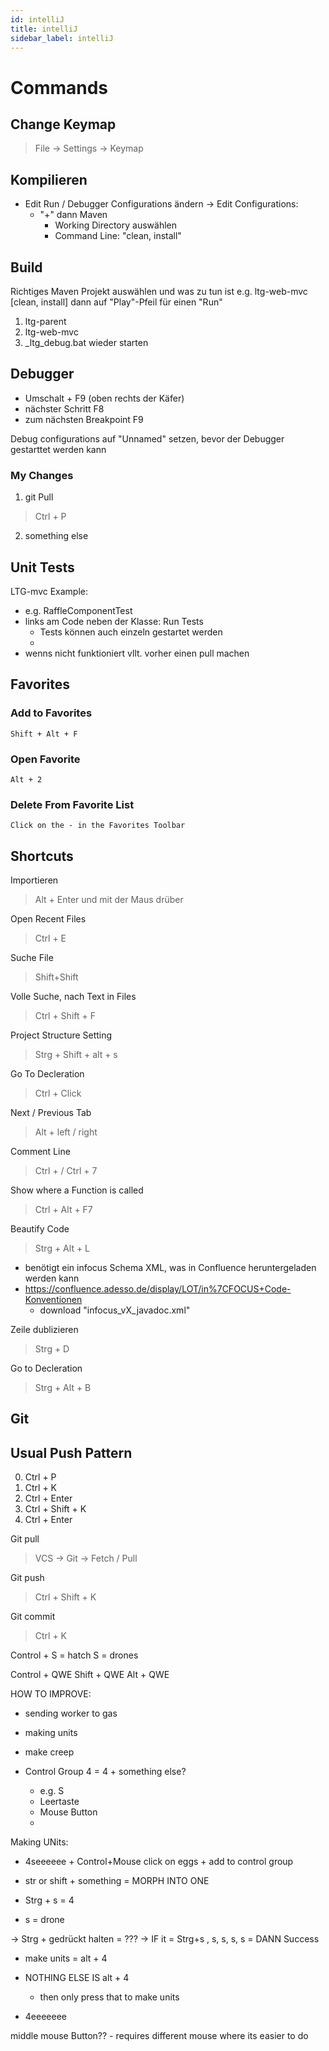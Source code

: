 ```yaml
---
id: intelliJ
title: intelliJ
sidebar_label: intelliJ
---
```


# Commands

## Change Keymap

> File -> Settings -> Keymap

## Kompilieren

- Edit Run / Debugger Configurations ändern
-> Edit Configurations:
    - "+" dann Maven
        - Working Directory auswählen
        - Command Line: "clean, install"

## Build

Richtiges Maven Projekt auswählen und was zu tun ist
e.g. ltg-web-mvc [clean, install]
dann auf "Play"-Pfeil für einen "Run"

1. ltg-parent
2. ltg-web-mvc
3. _ltg_debug.bat wieder starten

## Debugger

- Umschalt + F9 (oben rechts der Käfer)
- nächster Schritt F8
- zum nächsten Breakpoint F9

Debug configurations auf "Unnamed" setzen, bevor der Debugger gestarttet werden kann

### My Changes

1. git Pull
> Ctrl + P

2. something else


## Unit Tests

LTG-mvc Example:
- e.g. RaffleComponentTest
- links am Code neben der Klasse: Run Tests
    - Tests können auch einzeln gestartet werden
    - 
- wenns nicht funktioniert vllt. vorher einen pull machen

## Favorites

### Add to Favorites

    Shift + Alt + F

### Open Favorite

    Alt + 2

### Delete From Favorite List

    Click on the - in the Favorites Toolbar

## Shortcuts

Importieren
> Alt + Enter und mit der Maus drüber

Open Recent Files
> Ctrl + E

Suche File
> Shift+Shift

Volle Suche, nach Text in Files
> Ctrl + Shift + F

Project Structure Setting
>Strg + Shift + alt + s

Go To Decleration
>Ctrl + Click

Next / Previous Tab
> Alt + left / right

Comment Line
> Ctrl + /
> Ctrl + 7

Show where a Function is called
> Ctrl + Alt + F7


Beautify Code
> Strg + Alt + L
- benötigt ein infocus Schema XML, was in Confluence heruntergeladen werden kann
- https://confluence.adesso.de/display/LOT/in%7CFOCUS+Code-Konventionen
    - download "infocus_vX_javadoc.xml"


Zeile dublizieren
> Strg + D

Go to Decleration

> Strg + Alt + B

## Git

## Usual Push Pattern

0. Ctrl + P
1. Ctrl + K
2. Ctrl + Enter
3. Ctrl + Shift + K
4. Ctrl + Enter


Git pull
> VCS -> Git -> Fetch / Pull

Git push
> Ctrl + Shift + K

Git commit
> Ctrl + K

Control + S = hatch S = drones

Control + QWE
Shift + QWE
Alt + QWE


HOW TO IMPROVE:
- sending worker to gas 
- making units
- make creep


- Control Group 4 = 4 + something else?
    - e.g. S
    - Leertaste
    - Mouse Button
    -             

Making UNits:

- 4seeeeee +     Control+Mouse click on eggs     +  add to control group

- str or shift + something = MORPH INTO ONE

- Strg + s = 4 
- s = drone

-> Strg + gedrückt halten = ???
    -> IF it = Strg+s , s, s, s, s = DANN Success

- make units = alt + 4 
- NOTHING ELSE IS alt + 4 
    - then only press that to make units


- 4eeeeeee

middle mouse Button??
    - requires different mouse where its easier to do


